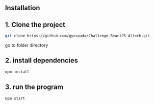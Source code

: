 ## Installation

## 1. Clone the project

```bash
git clone https://github.com/gyozpada/Challenge-ReactJS-Altech.git
```

go to folder directory

## 2. install dependencies

```bash
npm install
```

## 3. run the program

```bash
npm start
```

